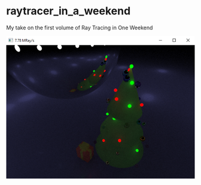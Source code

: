 # raytracer_in_a_weekend
My take on the first volume of Ray Tracing in One Weekend

![alt text](https://github.com/onemoar/raytracer_in_a_weekend/blob/main/image.png?raw=true)
